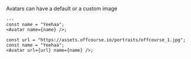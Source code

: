 Avatars can have a default or a custom image

```react|span-2
---
const name = "Yeehaa";
<Avatar name={name} />;
```

```react|span-2
const url = "https://assets.offcourse.io/portraits/offcourse_1.jpg";
const name = "Yeehaa";
<Avatar url={url} name={name} />;
```
